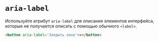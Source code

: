 # `aria-label`

Используйте атрибут `aria-label` для описания элементов интерфейса, которые не получается описать с помощью обычного `<label>`.

```html
<button aria-label='Закрыть окно'>✕</button>
```
